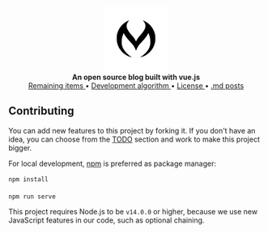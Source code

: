 <p align="center">
    <a href="https://github.com/pyrogram/pyrogram">
        <img src="public/faviconFolder/mstile-144x144.png" alt="Pyrogram" width="128">
    </a>
    <br>
    <b>An open source blog built with vue.js</b>
    <br>
    <a href="TODO.md">
        Remaining items
    </a>
    •
    <a href="Development algorithm/index.md">
        Development algorithm
    </a>
    •
    <a href="LICENSE">
        License
    </a>
    •
    <a href="src/content">
        .md posts
    </a>
</p>


## Contributing

You can add new features to this project by forking it. If you don't have an idea, you can choose from the [TODO](TODO.md) section and work to make this project bigger.


For local development, [npm](https://www.npmjs.com/) is preferred as package manager:

```bash
npm install

npm run serve
```

This project requires Node.js to be `v14.0.0` or higher, because we use new JavaScript features in our code, such as optional chaining.

